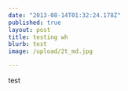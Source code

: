 ```yaml
---
date: "2013-08-14T01:32:24.178Z"
published: true
layout: post
title: testing wh
blurb: test
image: /upload/2t_md.jpg

---
```


test
